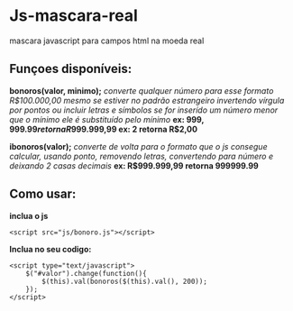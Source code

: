 # Js-mascara-real
mascara javascript para campos html na moeda real

## Funçoes disponíveis:
**bonoros(valor, minimo);**
*converte qualquer número para esse formato R$100.000,00
mesmo se estiver no padrão estrangeiro invertendo vírgula por pontos ou incluir letras e símbolos
se for inserído um número menor que o mínimo ele é substituído pelo mínimo*
**ex: $999,999.99 retorna R$999.999,99
ex: 2 retorna R$2,00**

**ibonoros(valor);**
*converte de volta para o formato que o js consegue calcular, usando ponto,
removendo letras, convertendo para número e deixando 2 casas decimais*
**ex: R$999.999,99 retorna 999999.99** 

## Como usar:
**inclua o js**
```
<script src="js/bonoro.js"></script>
```

**Inclua no seu codigo:**
```
<script type="text/javascript">
  	$("#valor").change(function(){
  		$(this).val(bonoros($(this).val(), 200));
  	});
</script>
```
